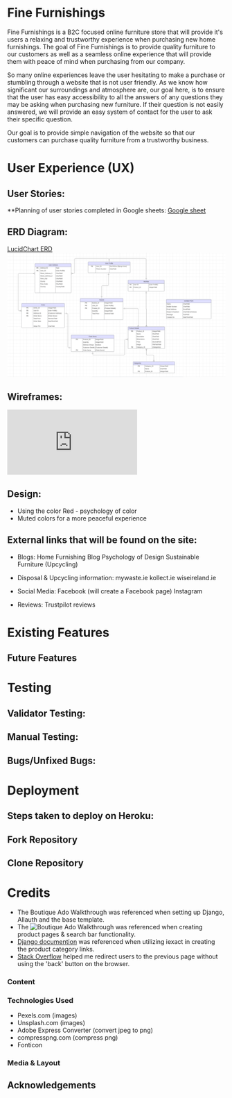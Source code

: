 # Fine Furnishings
Fine Furnishings is a B2C focused online furniture store that will provide it's users a relaxing and trustworthy experience when purchasing new home furnishings. The goal of Fine Furnishings is to provide quality furniture to our customers as well as a seamless online experience that will provide them with peace of mind when purchasing from our company.

So many online experiences leave the user hesitating to make a purchase or stumbling through a website that is not user friendly. As we know how significant our surroundings and atmosphere are, our goal here, is to ensure that the user has easy accessibility to all the answers of any questions they may be asking when purchasing new furniture. If their question is not easily answered, we will provide an easy system of contact for the user to ask their specific question. 

Our goal is to provide simple navigation of the website so that our customers can purchase quality furniture from a trustworthy business.

# User Experience (UX)

## User Stories:
**Planning of user stories completed in Google sheets:
[Google sheet](https://docs.google.com/spreadsheets/d/1xrrFyjqHdzZsPyJ-DnGmsfV3z4rvsZ0ZD8F23ye3utk/edit#gid=0)

## ERD Diagram:
[LucidChart ERD](https://lucid.app/lucidchart/c013de76-fea2-4861-9c69-efccf9e6f6ca/edit?invitationId=inv_27c26c18-d566-4a6a-b26c-0b9be3d8465f&page=0_0#)
![LucidChart ERD](ERD_Diagram.png)

## Wireframes:
![Fine Furnishings Wireframes](http://localhost:21303/8970445693911056242/index.html#/screens/d12245cc-1680-458d-89dd-4f0d7fb22724)

## Design:
- Using the color Red - psychology of color
- Muted colors for a more peaceful experience

## External links that will be found on the site:
- Blogs:
Home Furnishing Blog
Psychology of Design
Sustainable Furniture (Upcycling)

- Disposal & Upcycling information:
mywaste.ie
kollect.ie
wiseireland.ie

- Social Media:
Facebook (will create a Facebook page)
Instagram

- Reviews:
Trustpilot reviews

# Existing Features

## Future Features

# Testing

## Validator Testing:

## Manual Testing:

## Bugs/Unfixed Bugs:

# Deployment

## Steps taken to deploy on Heroku:

## Fork Repository

## Clone Repository

# Credits
- The Boutique Ado Walkthrough was referenced when setting up Django, Allauth and the base template.
- The ![Boutique Ado Walkthrough](https://learn.codeinstitute.net/courses/course-v1:CodeInstitute+EA101+2/courseware/eb05f06e62c64ac89823cc956fcd8191/0fb892bc636a44cf94b69d9f2aa9166a/?child=first) was referenced when creating product pages & search bar functionality.
- [Django documention](https://docs.djangoproject.com/en/dev/ref/models/querysets/#iexact) was referenced when utilizing iexact in creating the product category links.
- [Stack Overflow](https://stackoverflow.com/questions/35796195/how-to-redirect-to-previous-page-in-django-after-post-request) helped me redirect users to the previous page without using the 'back' button on the browser.

### Content

### Technologies Used
- Pexels.com (images)
- Unsplash.com (images)
- Adobe Express Converter (convert jpeg to png)
- compresspng.com (compress png)
- Fonticon


### Media & Layout

## Acknowledgements
